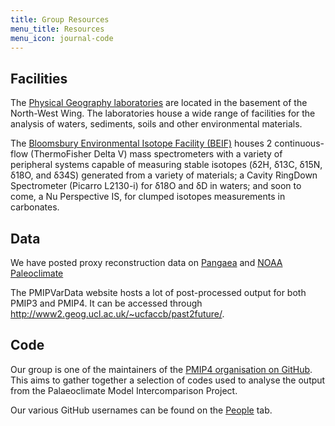 ```yaml
---
title: Group Resources
menu_title: Resources
menu_icon: journal-code
---
```


## Facilities

The [Physical Geography laboratories](https://www.geog.ucl.ac.uk/resources/laboratory) are located in the basement of the North-West Wing. The laboratories house a wide range of facilities for the analysis of waters, sediments, soils and other environmental materials.

The [Bloomsbury Environmental Isotope Facility (BEIF)](https://www.ucl.ac.uk/bloomsbury-environmental-isotope-facility/) houses 2 continuous-flow (ThermoFisher Delta V) mass spectrometers with a variety of peripheral systems capable of measuring stable isotopes (δ2H, δ13C, δ15N, δ18O, and  δ34S) generated from a variety of materials; a Cavity RingDown Spectrometer (Picarro L2130-i) for δ18O and δD in waters; and soon to come, a Nu Perspective IS, for clumped isotopes measurements in carbonates.

## Data

We have posted proxy reconstruction data on [Pangaea](https://pangaea.de/?q=Thornalley%2C+David+JR) and [NOAA Paleoclimate](https://www.ncdc.noaa.gov/paleo-search/study/search.json?dataPublisher=NOAA&investigators=Thornalley%2C%20D.J.R.&headersOnly=true)

The PMIPVarData website hosts a lot of post-processed output for both PMIP3 and PMIP4. It can be accessed through <http://www2.geog.ucl.ac.uk/~ucfaccb/past2future/>.

## Code
Our group is one of the maintainers of the [PMIP4 organisation on GitHub](https://pmip4.github.io/). This aims to gather together a selection of codes used to analyse the output from the Palaeoclimate Model Intercomparison Project. 

Our various GitHub usernames can be found on the [People](./about.md) tab.